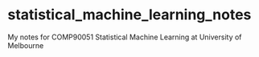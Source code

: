 # statistical_machine_learning_notes
My notes for COMP90051 Statistical Machine Learning at University of Melbourne

